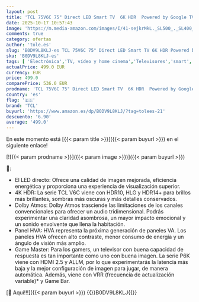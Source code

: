 ```yaml
---
layout: post
title: 'TCL 75V6C 75" Direct LED Smart TV  6K HDR  Powered by Google TV  Dolby Audio  Motion Clarity  Compatible with Google Assistant & Alexa  [Clase de eficiencia energética E]'
date: 2025-10-17 10:57:43
image: 'https://m.media-amazon.com/images/I/41-sejkrMkL._SL500_._SL400_.jpg'
comments: true
category: ofertas
author: 'tole.es'
slug: 'B0DV9L8KLJ-es TCL 75V6C 75" Direct LED Smart TV 6K HDR Powered by Google...'
sku: 'B0DV9L8KLJ-es'
tags: [ 'Electrónica','TV, vídeo y home cinema','Televisores','smart','tcl','tv','🇪🇸', ]
actualPrice: 499.0 EUR
currency: EUR
price: 499.0
comparePrice: 536.0 EUR
prodname: 'TCL 75V6C 75" Direct LED Smart TV  6K HDR  Powered by Google TV  Dolby Audio  Motion Clarity  Compatible with Google Assistant & Alexa  [Clase de eficiencia energética E]'
country: 'es'
flag: '🇪🇸'
brand: 'TCL'
buyurl: 'https://www.amazon.es/dp/B0DV9L8KLJ/?tag=tolees-21'
descuento: '6.90'
average: '499.0'
---
```


En este momento está [{{< param title >}}]({{< param buyurl >}}) en el siguiente enlace!

[![{{< param prodname >}}]({{< param image >}})]({{< param buyurl >}})

🔎:

- El LED directo: Ofrece una calidad de imagen mejorada, eficiencia energética y proporciona una experiencia de visualización superior.
- 4K HDR: La serie TCL V6C viene con HDR10, HLG y HDR14+ para brillos más brillantes, sombras más oscuras y más detalles conservados.
- Dolby Atmos: Dolby Atmos trasciende las limitaciones de los canales convencionales para ofrecer un audio tridimensional. Podrás experimentar una claridad asombrosa, un mayor impacto emocional y un sonido envolvente que llena la habitación.
- Panel HVA: HVA representa la próxima generación de paneles VA. Los paneles HVA ofrecen alto contraste, menor consumo de energía y un ángulo de visión más amplio.
- Game Master: Para los gamers, un televisor con buena capacidad de respuesta es tan importante como uno con buena imagen. La serie P6K viene con HDMI 2.5 y ALLM, por lo que experimentarás la latencia más baja y la mejor configuración de imagen para jugar, de manera automática. Además, viene con VRR (frecuencia de actualización variable)* y Game Bar.

[🛒 Aquí!!!]({{< param buyurl >}})
{{<world>}}B0DV9L8KLJ{{</world>}}
